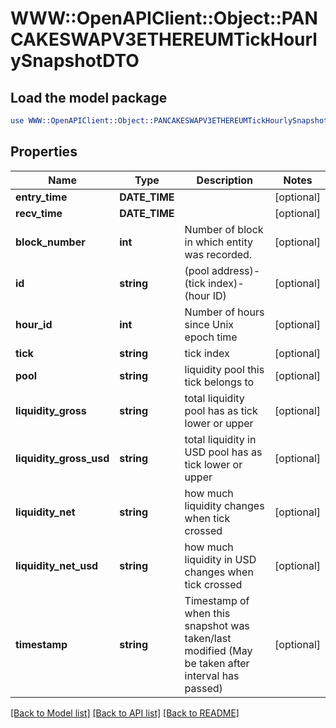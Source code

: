 # WWW::OpenAPIClient::Object::PANCAKESWAPV3ETHEREUMTickHourlySnapshotDTO

## Load the model package
```perl
use WWW::OpenAPIClient::Object::PANCAKESWAPV3ETHEREUMTickHourlySnapshotDTO;
```

## Properties
Name | Type | Description | Notes
------------ | ------------- | ------------- | -------------
**entry_time** | **DATE_TIME** |  | [optional] 
**recv_time** | **DATE_TIME** |  | [optional] 
**block_number** | **int** | Number of block in which entity was recorded. | [optional] 
**id** | **string** | (pool address)-(tick index)-(hour ID) | [optional] 
**hour_id** | **int** | Number of hours since Unix epoch time | [optional] 
**tick** | **string** | tick index | [optional] 
**pool** | **string** | liquidity pool this tick belongs to | [optional] 
**liquidity_gross** | **string** | total liquidity pool has as tick lower or upper | [optional] 
**liquidity_gross_usd** | **string** | total liquidity in USD pool has as tick lower or upper | [optional] 
**liquidity_net** | **string** | how much liquidity changes when tick crossed | [optional] 
**liquidity_net_usd** | **string** | how much liquidity in USD changes when tick crossed | [optional] 
**timestamp** | **string** | Timestamp of when this snapshot was taken/last modified (May be taken after interval has passed) | [optional] 

[[Back to Model list]](../README.md#documentation-for-models) [[Back to API list]](../README.md#documentation-for-api-endpoints) [[Back to README]](../README.md)


